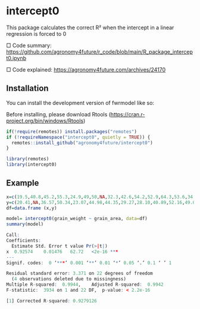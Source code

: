 <!-- README.md is generated from README.Rmd. Please edit that file -->
# intercept0

<!-- badges: start -->
<!-- badges: end -->

This package calculates the correct R² when the intercept in a linear regression is forced to 0

□ Code summary: https://github.com/agronomy4future/r_code/blob/main/R_package_intercept0.ipynb

□ Code explained: https://agronomy4future.com/archives/24170

## Installation

You can install the development version of fwrmodel like so:

Before installing, please download Rtools (https://cran.r-project.org/bin/windows/Rtools)

``` r
if(!require(remotes)) install.packages("remotes")
if (!requireNamespace("intercept0", quietly = TRUE)) {
  remotes::install_github("agronomy4future/intercept0")
}

library(remotes)
library(intercept0)
```

## Example

``` r
x=c(19.5,40.8,45.2,55.3,24.9,49,50,NA,32.3,42.6,54.2,52.9,64.3,53.6,34.1,18.1,66.7,57.2,37.1,58.1,67.2,53.5,63,42.1,34.9,NA,23)
y=c(20.41,NA,36.57,50.34,23.07,44.98,44.35,29.27,28.10,40.89,52.16,49.04,61.57,52.3,40.86,23.18,60.13,NA,35.37,54.46,59.88,45.96,53.9,39.33,34.58,61.35,25.37)
df=data.frame (x,y)

model= intercept0(grain_weight ~ grain_area, data=df)
summary(model)

Call:
Coefficients:
  Estimate Std. Error t value Pr(>|t|)    
x  0.92574    0.01476   62.72   <2e-16 ***
---
Signif. codes:  0 ‘***’ 0.001 ‘**’ 0.01 ‘*’ 0.05 ‘.’ 0.1 ‘ ’ 1

Residual standard error: 3.371 on 22 degrees of freedom
  (4 observations deleted due to missingness)
Multiple R-squared:  0.9944,	Adjusted R-squared:  0.9942 
F-statistic:  3934 on 1 and 22 DF,  p-value: < 2.2e-16

[1] Corrected R-squared: 0.9279126 
```
